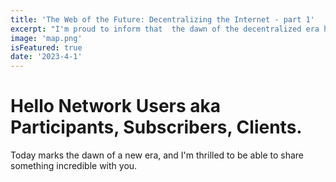 ```yaml
---
title: 'The Web of the Future: Decentralizing the Internet - part 1'
excerpt: "I'm proud to inform that  the dawn of the decentralized era has arrived, signaling the start of a revolution."
image: 'map.png'
isFeatured: true
date: '2023-4-1'
---
```


# Hello Network Users aka Participants, Subscribers, Clients.

Today marks the dawn of a new era, and I'm thrilled to be able to share something incredible with you.
